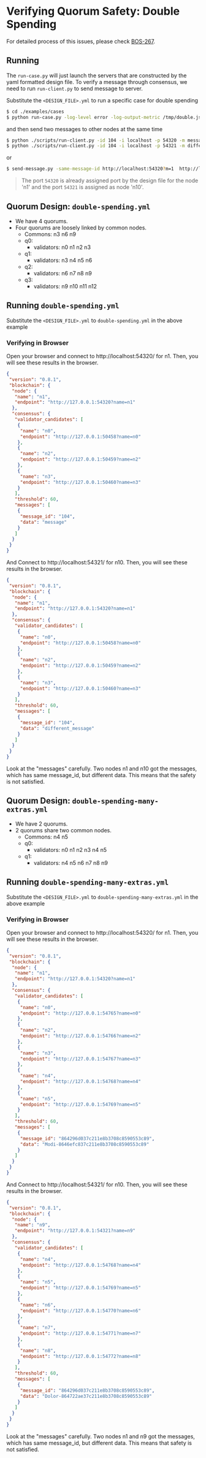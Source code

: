 # Verifying Quorum Safety: Double Spending

For detailed process of this issues, please check [BOS-267](https://blockchainos.atlassian.net/browse/BOS-267).

## Running

The `run-case.py` will just launch the servers that are constructed by the yaml formatted design file. To verify a message through consensus, we need to run `run-client.py` to send message to server.


Substitute the `<DESIGN_FILE>.yml` to run a specific case for double spending
```sh
$ cd ./examples/cases
$ python run-case.py -log-level error -log-output-metric /tmp/double.json quorum-safety/double-spending/<DESIGN_FILE>.yml
```


and then send two messages to other nodes at the same time
```sh
$ python ./scripts/run-client.py -id 104 -i localhost -p 54320 -m message
$ python ./scripts/run-client.py -id 104 -i localhost -p 54321 -m different_message
```

or

```sh
$ send-message.py -same-message-id http://localhost:54320?m=1  http://localhost:54321?m=1
```

> The port `54320` is already assigned port by the design file for the node 'n1' and the port `54321` is assigned as node 'n10'.

## Quorum Design: `double-spending.yml`

* We have 4 quorums.
* Four quorums are loosely linked by common nodes.
    * Commons: n3 n6 n9
    * q0:
      - validators: n0 n1 n2 n3
    * q1:
      - validators: n3 n4 n5 n6
    * q2:
      - validators: n6 n7 n8 n9
    * q3:
      - validators: n9 n10 n11 n12

## Running `double-spending.yml`

Substitute the `<DESIGN_FILE>.yml` to `double-spending.yml` in the above example

### Verifying in Browser

Open your browser and connect to http://localhost:54320/ for n1.
Then, you will see these results in the browser.

```json
{
 "version": "0.8.1",
 "blockchain": {
  "node": {
   "name": "n1",
   "endpoint": "http://127.0.0.1:54320?name=n1"
  },
  "consensus": {
   "validator_candidates": [
    {
     "name": "n0",
     "endpoint": "http://127.0.0.1:50458?name=n0"
    },
    {
     "name": "n2",
     "endpoint": "http://127.0.0.1:50459?name=n2"
    },
    {
     "name": "n3",
     "endpoint": "http://127.0.0.1:50460?name=n3"
    }
   ],
   "threshold": 60,
   "messages": [
    {
     "message_id": "104",
     "data": "message"
    }
   ]
  }
 }
}
```

And Connect to http://localhost:54321/ for n10. Then, you will see these results in the browser.

```json
{
 "version": "0.8.1",
 "blockchain": {
  "node": {
   "name": "n1",
   "endpoint": "http://127.0.0.1:54320?name=n1"
  },
  "consensus": {
   "validator_candidates": [
    {
     "name": "n0",
     "endpoint": "http://127.0.0.1:50458?name=n0"
    },
    {
     "name": "n2",
     "endpoint": "http://127.0.0.1:50459?name=n2"
    },
    {
     "name": "n3",
     "endpoint": "http://127.0.0.1:50460?name=n3"
    }
   ],
   "threshold": 60,
   "messages": [
    {
     "message_id": "104",
     "data": "different_message"
    }
   ]
  }
 }
}
```

Look at the "messages" carefully. Two nodes n1 and n10 got the messages, which has same message_id, but different data. This means that the safety is not satisfied.



## Quorum Design: `double-spending-many-extras.yml`

* We have 2 quorums.
* 2 quorums share two common nodes.
    * Commons: n4 n5
    * q0:
      - validators: n0 n1 n2 n3 n4 n5
    * q1:
      - validators: n4 n5 n6 n7 n8 n9

## Running `double-spending-many-extras.yml`

Substitute the `<DESIGN_FILE>.yml` to `double-spending-many-extras.yml` in the above example

### Verifying in Browser

Open your browser and connect to http://localhost:54320/ for n1.
Then, you will see these results in the browser.

```json
{
 "version": "0.8.1",
 "blockchain": {
  "node": {
   "name": "n1",
   "endpoint": "http://127.0.0.1:54320?name=n1"
  },
  "consensus": {
   "validator_candidates": [
    {
     "name": "n0",
     "endpoint": "http://127.0.0.1:54765?name=n0"
    },
    {
     "name": "n2",
     "endpoint": "http://127.0.0.1:54766?name=n2"
    },
    {
     "name": "n3",
     "endpoint": "http://127.0.0.1:54767?name=n3"
    },
    {
     "name": "n4",
     "endpoint": "http://127.0.0.1:54768?name=n4"
    },
    {
     "name": "n5",
     "endpoint": "http://127.0.0.1:54769?name=n5"
    }
   ],
   "threshold": 60,
   "messages": [
    {
     "message_id": "864296d037c211e8b3708c8590553c89",
     "data": "Modi-8646efc837c211e8b3708c8590553c89"
    }
   ]
  }
 }
}
```

And Connect to http://localhost:54321/ for n10. Then, you will see these results in the browser.

```json
{
 "version": "0.8.1",
 "blockchain": {
  "node": {
   "name": "n9",
   "endpoint": "http://127.0.0.1:54321?name=n9"
  },
  "consensus": {
   "validator_candidates": [
    {
     "name": "n4",
     "endpoint": "http://127.0.0.1:54768?name=n4"
    },
    {
     "name": "n5",
     "endpoint": "http://127.0.0.1:54769?name=n5"
    },
    {
     "name": "n6",
     "endpoint": "http://127.0.0.1:54770?name=n6"
    },
    {
     "name": "n7",
     "endpoint": "http://127.0.0.1:54771?name=n7"
    },
    {
     "name": "n8",
     "endpoint": "http://127.0.0.1:54772?name=n8"
    }
   ],
   "threshold": 60,
   "messages": [
    {
     "message_id": "864296d037c211e8b3708c8590553c89",
     "data": "Dolor-864722ae37c211e8b3708c8590553c89"
    }
   ]
  }
 }
}
```

Look at the "messages" carefully. Two nodes n1 and n9 got the messages, which has same message_id, but different data. This means that safety is not satisfied.



